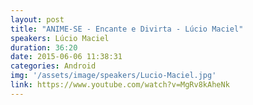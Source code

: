 ```yaml
---
layout: post
title: "ANIME-SE - Encante e Divirta - Lúcio Maciel"
speakers: Lúcio Maciel
duration: 36:20
date: 2015-06-06 11:38:31
categories: Android
img: '/assets/image/speakers/Lucio-Maciel.jpg'
link: https://www.youtube.com/watch?v=MgRv8kAheNk
---
```


